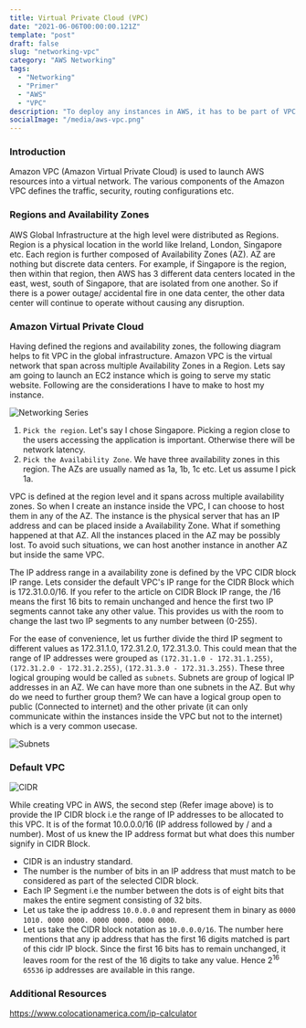 ```yaml
---
title: Virtual Private Cloud (VPC)
date: "2021-06-06T00:00:00.121Z"
template: "post"
draft: false
slug: "networking-vpc"
category: "AWS Networking"
tags:
  - "Networking"
  - "Primer"
  - "AWS"
  - "VPC"
description: "To deploy any instances in AWS, it has to be part of VPC. But what is VPC?"
socialImage: "/media/aws-vpc.png"
---
```

### Introduction
 Amazon VPC (Amazon Virtual Private Cloud) is used to launch AWS resources into a virtual network. The various components of the Amazon VPC defines the traffic, security, routing configurations etc. 

### Regions and Availability Zones
  AWS Global Infrastructure at the high level were distributed as Regions. Region is a physical location in the world like Ireland, London, Singapore etc. Each region is further composed of Availability Zones (AZ). AZ are nothing but discrete data centers. For example, if Singapore is the region, then within that region, then AWS has 3 different data centers located in the east, west, south of Singapore, that are isolated from one another. So if there is a power outage/ accidental fire in one data center, the other data center will continue to operate without causing any disruption.

### Amazon Virtual Private Cloud
  Having defined the regions and availability zones, the following diagram helps to fit VPC in the global infrastructure. Amazon VPC is the virtual network that span across multiple Availability Zones in a Region. Lets say am going to launch an EC2 instance which is going to serve my static website. Following are the considerations I have to make to host my instance.

  ![Networking Series](/media/amazon-vpc-overview.png)

  
  1. `Pick the region`. Let's say I chose Singapore. Picking a region close to the users accessing the application is important. Otherwise there will be network latency.
  2. `Pick the Availability Zone`. We have three availability zones in this region. The AZs are usually named as 1a, 1b, 1c etc. Let us assume I pick 1a.

VPC is defined at the region level and it spans across multiple availability zones. So when I create an instance inside the VPC, I can choose to host them in any of the AZ. The instance is the physical server that has an IP address and can be placed inside a Availability Zone. What if something happened at that AZ. All the instances placed in the AZ may be possibly lost. To avoid such situations, we can host another instance in another AZ but inside the same VPC.

The IP address range in a availability zone is defined by the VPC CIDR block IP range. Lets consider the default VPC's IP range for the CIDR Block which is 172.31.0.0/16. If you refer to the article on CIDR Block IP range, the /16 means the first 16 bits to remain unchanged and hence the first two IP segments cannot take any other value. This provides us with the room to change the last two IP segments to any number between (0-255). 

For the ease of convenience, let us further divide the third IP segment to different values as 172.31.1.0, 172.31.2.0, 172.31.3.0. This could mean that the range of IP addresses were grouped as `(172.31.1.0 - 172.31.1.255)`, `(172.31.2.0 - 172.31.2.255)`, `(172.31.3.0 - 172.31.3.255)`. These three logical grouping would be called as `subnets`. Subnets are group of logical IP addresses in an AZ. We can have more than one subnets in the AZ. But why do we need to further group them? We can have a logical group open to public (Connected to internet) and the other private (it can only communicate within the instances inside the VPC but not to the internet) which is a very common usecase.

![Subnets](/media/subnets.png)

### Default VPC

![CIDR](/media/vpc-creation-cidr.png)

While creating VPC in AWS, the second step (Refer image above) is to provide the IP CIDR block i.e the range of IP addresses to be allocated to this VPC. It is of the format 10.0.0.0/16 (IP address followed by / and a number). Most of us knew the IP address format but what does this number signify in CIDR Block. 

- CIDR is an industry standard.
- The number is the number of bits in an IP address that must match to be considered as part of the selected CIDR block.
- Each IP Segment i.e the number between the dots is of eight bits that makes the entire segment consisting of 32 bits.
- Let us take the ip address `10.0.0.0` and represent them in binary as `0000 1010. 0000 0000. 0000 0000. 0000 0000`. 
- Let us take the CIDR block notation as `10.0.0.0/16`.  The number here mentions that any ip address that has the first 16 digits matched is part of this cidr IP block. Since the first 16 bits has to remain unchanged, it leaves room for the rest of the 16 digits to take any value. Hence 2<sup>16</sup> `65536` ip addresses are available in this range.

### Additional Resources
https://www.colocationamerica.com/ip-calculator
